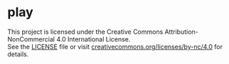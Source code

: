 # play

This project is licensed under the Creative Commons Attribution-NonCommercial 4.0 International License.  
See the [LICENSE](LICENSE) file or visit [creativecommons.org/licenses/by-nc/4.0](https://creativecommons.org/licenses/by-nc/4.0/) for details.
